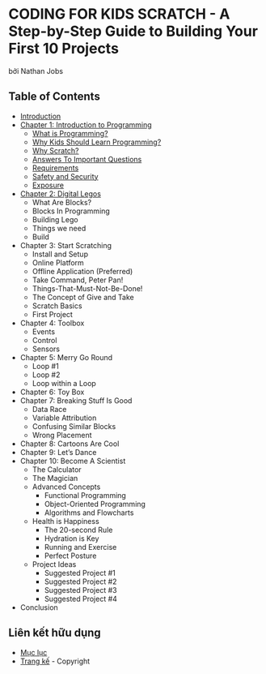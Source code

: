# CODING FOR KIDS SCRATCH - A Step-by-Step Guide to Building Your First 10 Projects

bởi Nathan Jobs

## Table of Contents

- [Introduction](introduction.md)
- [Chapter 1: Introduction to Programming](01-Introduction-to-Programming.md)
  + [What is Programming?](01-Introduction-to-Programming.md#what-is-programming)
  + [Why Kids Should Learn Programming?](01-Introduction-to-Programming.md#why-kids-should-learn-programming)
  + [Why Scratch?](01-Introduction-to-Programming.md#why-scratch)
  + [Answers To Important Questions](01-Introduction-to-Programming.md#answers-to-important-questions)
  + [Requirements](01-Introduction-to-Programming.md#requirements)
  + [Safety and Security](01-Introduction-to-Programming.md#safety-and-security)
  + [Exposure](01-Introduction-to-Programming.md#exposure)
- [Chapter 2: Digital Legos](02-Digital-Legos.md)
  + What Are Blocks?
  + Blocks In Programming
  + Building Lego
  + Things we need
  + Build
- Chapter 3: Start Scratching
  + Install and Setup
  + Online Platform
  + Offline Application (Preferred)
  + Take Command, Peter Pan!
  + Things-That-Must-Not-Be-Done!
  + The Concept of Give and Take
  + Scratch Basics
  + First Project
- Chapter 4: Toolbox
  + Events
  + Control
  + Sensors
- Chapter 5: Merry Go Round
  + Loop #1
  + Loop #2
  + Loop within a Loop
- Chapter 6: Toy Box
- Chapter 7: Breaking Stuff Is Good
  + Data Race
  + Variable Attribution
  + Confusing Similar Blocks
  + Wrong Placement
- Chapter 8: Cartoons Are Cool
- Chapter 9: Let’s Dance
- Chapter 10: Become A Scientist
  + The Calculator
  + The Magician
  + Advanced Concepts
    - Functional Programming
    - Object-Oriented Programming
    - Algorithms and Flowcharts
  + Health is Happiness
    - The 20-second Rule
    - Hydration is Key
    - Running and Exercise
    - Perfect Posture
  + Project Ideas
    - Suggested Project #1
    - Suggested Project #2
    - Suggested Project #3
    - Suggested Project #4
- Conclusion

## Liên kết hữu dụng
- [Mục lục](README.md)
- [Trang kế](copyright.md) - Copyright

